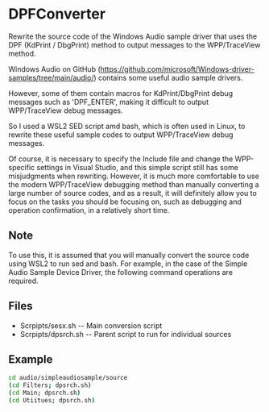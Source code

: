 # DPFConverter
Rewrite the source code of the Windows Audio sample driver that uses the DPF (KdPrint / DbgPrint) method to output messages to the WPP/TraceView method.

Windows Audio on GitHub (https://github.com/microsoft/Windows-driver-samples/tree/main/audio/) contains some useful audio sample drivers.

However, some of them contain macros for KdPrint/DbgPrint debug messages such as 'DPF_ENTER', making it difficult to output WPP/TraceView debug messages.

So I used a WSL2 SED script amd bash, which is often used in Linux, to rewrite these useful sample codes to output WPP/TraceView debug messages.

Of course, it is necessary to specify the Include file and change the WPP-specific settings in Visual Studio, and this simple script still has some misjudgments when rewriting. However, it is much more comfortable to use the modern WPP/TraceView debugging method than manually converting a large number of source codes, and as a result, it will definitely allow you to focus on the tasks you should be focusing on, such as debugging and operation confirmation, in a relatively short time.

## Note

To use this, it is assumed that you will manually convert the source code using WSL2 to run sed and bash. For example, in the case of the Simple Audio Sample Device Driver, the following command operations are required.

## Files
- Scrpipts/sesx.sh -- Main conversion script
- Scrpipts/dpsrch.sh -- Parent script to run for individual sources

## Example

```sh
cd audio/simpleaudiosample/source
(cd Filters; dpsrch.sh)
(cd Main; dpsrch.sh)
(cd Utiitues; dpsrch.sh)
```
